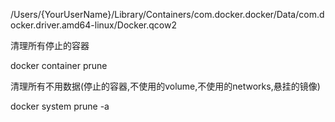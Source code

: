 /Users/{YourUserName}/Library/Containers/com.docker.docker/Data/com.docker.driver.amd64-linux/Docker.qcow2



清理所有停止的容器

docker container prune 

清理所有不用数据\(停止的容器,不使用的volume,不使用的networks,悬挂的镜像\)

docker system prune -a


